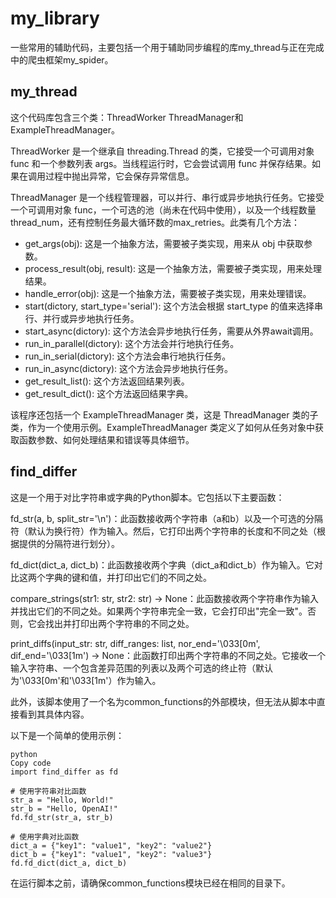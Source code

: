 # my_library
一些常用的辅助代码，主要包括一个用于辅助同步编程的库my_thread与正在完成中的爬虫框架my_spider。

## my_thread
这个代码库包含三个类：ThreadWorker ThreadManager和ExampleThreadManager。

ThreadWorker 是一个继承自 threading.Thread 的类，它接受一个可调用对象 func 和一个参数列表 args。当线程运行时，它会尝试调用 func 并保存结果。如果在调用过程中抛出异常，它会保存异常信息。

ThreadManager 是一个线程管理器，可以并行、串行或异步地执行任务。它接受一个可调用对象 func，一个可选的池（尚未在代码中使用），以及一个线程数量 thread_num，还有控制任务最大循环数的max_retries。此类有几个方法：

- get_args(obj): 这是一个抽象方法，需要被子类实现，用来从 obj 中获取参数。
- process_result(obj, result): 这是一个抽象方法，需要被子类实现，用来处理结果。
- handle_error(obj): 这是一个抽象方法，需要被子类实现，用来处理错误。
- start(dictory, start_type='serial'): 这个方法会根据 start_type 的值来选择串行、并行或异步地执行任务。
- start_async(dictory): 这个方法会异步地执行任务，需要从外界await调用。
- run_in_parallel(dictory): 这个方法会并行地执行任务。
- run_in_serial(dictory): 这个方法会串行地执行任务。
- run_in_async(dictory): 这个方法会异步地执行任务。
- get_result_list(): 这个方法返回结果列表。
- get_result_dict(): 这个方法返回结果字典。

该程序还包括一个 ExampleThreadManager 类，这是 ThreadManager 类的子类，作为一个使用示例。ExampleThreadManager 类定义了如何从任务对象中获取函数参数、如何处理结果和错误等具体细节。

## find_differ
这是一个用于对比字符串或字典的Python脚本。它包括以下主要函数：

fd_str(a, b, split_str='\n')：此函数接收两个字符串（a和b）以及一个可选的分隔符（默认为换行符）作为输入。然后，它打印出两个字符串的长度和不同之处（根据提供的分隔符进行划分）。

fd_dict(dict_a, dict_b)：此函数接收两个字典（dict_a和dict_b）作为输入。它对比这两个字典的键和值，并打印出它们的不同之处。

compare_strings(str1: str, str2: str) -> None：此函数接收两个字符串作为输入并找出它们的不同之处。如果两个字符串完全一致，它会打印出"完全一致"。否则，它会找出并打印出两个字符串的不同之处。

print_diffs(input_str: str, diff_ranges: list, nor_end='\033[0m', dif_end='\033[1m') -> None：此函数打印出两个字符串的不同之处。它接收一个输入字符串、一个包含差异范围的列表以及两个可选的终止符（默认为'\033[0m'和'\033[1m'）作为输入。

此外，该脚本使用了一个名为common_functions的外部模块，但无法从脚本中直接看到其具体内容。

以下是一个简单的使用示例：

```
python
Copy code
import find_differ as fd

# 使用字符串对比函数
str_a = "Hello, World!"
str_b = "Hello, OpenAI!"
fd.fd_str(str_a, str_b)

# 使用字典对比函数
dict_a = {"key1": "value1", "key2": "value2"}
dict_b = {"key1": "value1", "key2": "value3"}
fd.fd_dict(dict_a, dict_b)
```

在运行脚本之前，请确保common_functions模块已经在相同的目录下。
